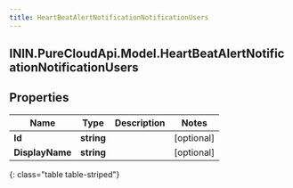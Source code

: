 ```yaml
---
title: HeartBeatAlertNotificationNotificationUsers
---
```

## ININ.PureCloudApi.Model.HeartBeatAlertNotificationNotificationUsers

## Properties

|Name | Type | Description | Notes|
|------------ | ------------- | ------------- | -------------|
| **Id** | **string** |  | [optional] |
| **DisplayName** | **string** |  | [optional] |
{: class="table table-striped"}


